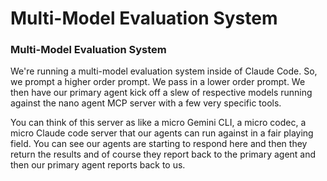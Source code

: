 # Multi-Model Evaluation System

<!-- 추출 정보
노드 ID: 9
제목: Multi-Model Evaluation System
추출 길이: 656자
추출 시간: 2025-08-13 17:34:03
-->

### Multi-Model Evaluation System

We're running a multi-model evaluation system inside of Claude Code. So, we prompt a higher order prompt. We pass in a lower order prompt. We then have our primary agent kick off a slew of respective models running against the nano agent MCP server with a few very specific tools.

You can think of this server as like a micro Gemini CLI, a micro codec, a micro Claude code server that our agents can run against in a fair playing field. You can see our agents are starting to respond here and then they return the results and of course they report back to the primary agent and then our primary agent reports back to us.
